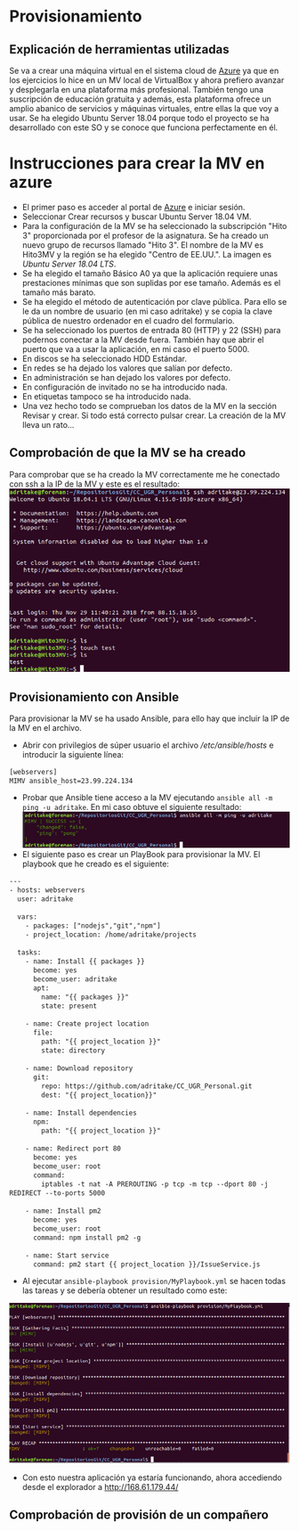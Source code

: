 # Provisionamiento
## Explicación de herramientas utilizadas

Se va a crear una máquina virtual en el sistema cloud de [Azure](https://azure.microsoft.com/es-es/) ya que en los ejercicios lo hice en un MV local de VirtualBox y ahora prefiero avanzar y desplegarla en una plataforma más profesional. También tengo una suscripción de educación gratuita y además, esta plataforma ofrece un amplio abanico de servicios y máquinas virtuales, entre ellas la que voy a usar. Se ha elegido Ubuntu Server 18.04 porque todo el proyecto se ha desarrollado con este SO y se conoce que funciona perfectamente en él.

# Instrucciones para crear la MV en azure

- El primer paso es acceder al portal de [Azure](https://portal.azure.com/) e iniciar sesión.
- Seleccionar Crear recursos y buscar Ubuntu Server 18.04 VM.
- Para la configuración de la MV se ha seleccionado la subscripción "Hito 3" proporcionada por el profesor de la asignatura. Se ha creado un nuevo grupo de recursos llamado "Hito 3". El nombre de la MV es Hito3MV y la región se ha elegido "Centro de EE.UU.". La imagen es *Ubuntu Server 18.04 LTS*.
- Se ha elegido el tamaño Básico A0 ya que la aplicación requiere unas prestaciones mínimas que son suplidas por ese tamaño. Además es el tamaño más barato.
- Se ha elegido el método de autenticación por clave pública. Para ello se le da un nombre de usuario (en mi caso adritake) y se copia la clave pública de nuestro ordenador en el cuadro del formulario.
- Se ha seleccionado los puertos de entrada 80 (HTTP) y 22 (SSH) para podernos conectar a la MV desde fuera. También hay que abrir el puerto que va a usar la aplicación, en mi caso el puerto 5000.
- En discos se ha seleccionado HDD Estándar.
- En redes se ha dejado los valores que salían por defecto.
- En administración se han dejado los valores por defecto.
- En configuración de invitado no se ha introducido nada.
- En etiquetas tampoco se ha introducido nada.
- Una vez hecho todo se comprueban los datos de la MV en la sección Revisar y crear. Si todo está correcto pulsar crear. La creación de la MV lleva un rato...

## Comprobación de que la MV se ha creado

Para comprobar que se ha creado la MV correctamente me he conectado con ssh a la IP de la MV y este es el resultado:
![SSH Azure](img/SSHAzure1.png)

## Provisionamiento con Ansible

Para provisionar la MV se ha usado Ansible, para ello hay que incluir la IP de la MV en el archivo.

- Abrir con privilegios de súper usuario el archivo */etc/ansible/hosts* e introducir la siguiente línea:
```
[webservers]
MIMV ansible_host=23.99.224.134
```
- Probar que Ansible tiene acceso a la MV ejecutando `ansible all -m ping -u adritake`. En mi caso obtuve el siguiente resultado:
![Ping ansible](img/PingAnsible.png)
- El siguiente paso es crear un PlayBook para provisionar la MV. El playbook que he creado es el siguiente:
```
---
- hosts: webservers
  user: adritake

  vars:
    - packages: ["nodejs","git","npm"]
    - project_location: /home/adritake/projects

  tasks:
    - name: Install {{ packages }}
      become: yes
      become_user: adritake
      apt:
        name: "{{ packages }}"
        state: present

    - name: Create project location
      file:
        path: "{{ project_location }}"
        state: directory

    - name: Download repository
      git:
        repo: https://github.com/adritake/CC_UGR_Personal.git
        dest: "{{ project_location}}"

    - name: Install dependencies
      npm:
        path: "{{ project_location }}"

    - name: Redirect port 80
      become: yes
      become_user: root
      command:
        iptables -t nat -A PREROUTING -p tcp -m tcp --dport 80 -j REDIRECT --to-ports 5000

    - name: Install pm2
      become: yes
      become_user: root
      command: npm install pm2 -g

    - name: Start service
      command: pm2 start {{ project_location }}/IssueService.js

```

- Al ejecutar `ansible-playbook provision/MyPlaybook.yml` se hacen todas las tareas y se debería obtener un resultado como este:

![Playbook](img/Playbook.png)

- Con esto nuestra aplicación ya estaría funcionando, ahora accediendo desde el explorador a http://168.61.179.44/


## Comprobación de provisión de un compañero
